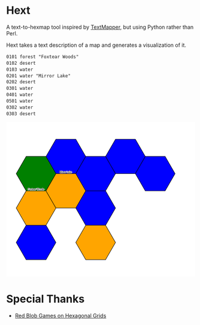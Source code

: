 # Hext
A text-to-hexmap tool inspired by [TextMapper](https://campaignwiki.org/text-mapper), but using Python rather than Perl.

Hext takes a text description of a map and generates a visualization of it.

```txt
0101 forest "Foxtear Woods"
0102 desert
0103 water
0201 water "Mirror Lake"
0202 desert
0301 water
0401 water
0501 water
0302 water
0303 desert
```

<p align="center">
<img src="https://github.com/gisikw/hext/blob/main/examples/map.png" alt="Example Map" />
</p>

# Special Thanks
- [Red Blob Games on Hexagonal Grids](https://www.redblobgames.com/grids/hexagons/)

